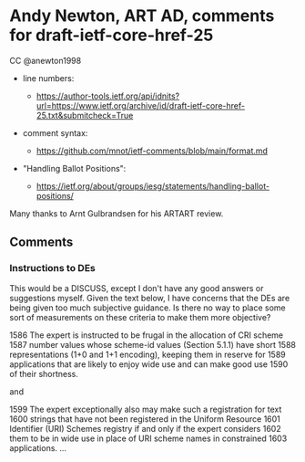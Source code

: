 # Andy Newton, ART AD, comments for draft-ietf-core-href-25 
CC @anewton1998

* line numbers:
  - https://author-tools.ietf.org/api/idnits?url=https://www.ietf.org/archive/id/draft-ietf-core-href-25.txt&submitcheck=True

* comment syntax:
  - https://github.com/mnot/ietf-comments/blob/main/format.md

* "Handling Ballot Positions":
  - https://ietf.org/about/groups/iesg/statements/handling-ballot-positions/

Many thanks to Arnt Gulbrandsen for his ARTART review.

## Comments

### Instructions to DEs

This would be a DISCUSS, except I don't have any good answers or suggestions myself.
Given the text below, I have concerns that the DEs are being given too much
subjective guidance. Is there no way to place some sort of measurements on these
criteria to make them more objective?

1586	   The expert is instructed to be frugal in the allocation of CRI scheme
1587	   number values whose scheme-id values (Section 5.1.1) have short
1588	   representations (1+0 and 1+1 encoding), keeping them in reserve for
1589	   applications that are likely to enjoy wide use and can make good use
1590	   of their shortness.

and

1599	   The expert exceptionally also may make such a registration for text
1600	   strings that have not been registered in the Uniform Resource
1601	   Identifier (URI) Schemes registry if and only if the expert considers
1602	   them to be in wide use in place of URI scheme names in constrained
1603	   applications. ...
